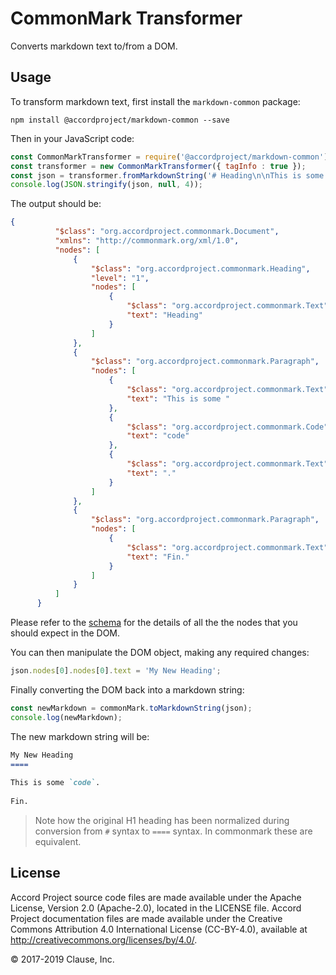 # CommonMark Transformer

Converts markdown text to/from a DOM.

## Usage

To transform markdown text, first install the `markdown-common` package:

```
npm install @accordproject/markdown-common --save
```

Then in your JavaScript code:

``` javascript
const CommonMarkTransformer = require('@accordproject/markdown-common').CommonMarkTransformer;
const transformer = new CommonMarkTransformer({ tagInfo : true });
const json = transformer.fromMarkdownString('# Heading\n\nThis is some `code`.\n\nFin.');
console.log(JSON.stringify(json, null, 4));
```

The output should be:

``` json
{
          "$class": "org.accordproject.commonmark.Document",
          "xmlns": "http://commonmark.org/xml/1.0",
          "nodes": [
              {
                  "$class": "org.accordproject.commonmark.Heading",
                  "level": "1",
                  "nodes": [
                      {
                          "$class": "org.accordproject.commonmark.Text",
                          "text": "Heading"
                      }
                  ]
              },
              {
                  "$class": "org.accordproject.commonmark.Paragraph",
                  "nodes": [
                      {
                          "$class": "org.accordproject.commonmark.Text",
                          "text": "This is some "
                      },
                      {
                          "$class": "org.accordproject.commonmark.Code",
                          "text": "code"
                      },
                      {
                          "$class": "org.accordproject.commonmark.Text",
                          "text": "."
                      }
                  ]
              },
              {
                  "$class": "org.accordproject.commonmark.Paragraph",
                  "nodes": [
                      {
                          "$class": "org.accordproject.commonmark.Text",
                          "text": "Fin."
                      }
                  ]
              }
          ]
      }
```

Please refer to the [schema](https://models.accordproject.org/commonmark/markdown.html) for the details of all the the nodes that you should expect in the DOM.

You can then manipulate the DOM object, making any required changes:

``` javascript
json.nodes[0].nodes[0].text = 'My New Heading';
```

Finally converting the DOM back into a markdown string:

``` javascript
const newMarkdown = commonMark.toMarkdownString(json);
console.log(newMarkdown);
```

The new markdown string will be:

``` markdown
My New Heading
====
      
This is some `code`.
      
Fin.
```

> Note how the original H1 heading has been normalized during conversion from `#` syntax to `====` syntax. In commonmark these are equivalent.

## License <a name="license"></a>
Accord Project source code files are made available under the Apache License, Version 2.0 (Apache-2.0), located in the LICENSE file. Accord Project documentation files are made available under the Creative Commons Attribution 4.0 International License (CC-BY-4.0), available at http://creativecommons.org/licenses/by/4.0/.

© 2017-2019 Clause, Inc.
